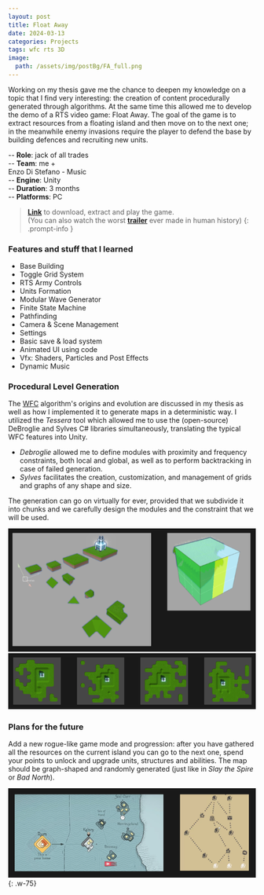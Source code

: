 ```yaml
---
layout: post
title: Float Away
date: 2024-03-13
categories: Projects
tags: wfc rts 3D
image:
  path: /assets/img/postBg/FA_full.png
---
```


Working on my thesis gave me the chance to deepen my knowledge on a topic that I find very interesting: 
the creation of content procedurally generated through algorithms. 
At the same time this allowed me to develop the demo of a RTS video game: Float Away.
The goal of the game is to extract resources from a floating island and then move on to the next one; 
in the meanwhile enemy invasions require the player to defend the base by building defences and recruiting new units.

>
-- **Role**: jack of all trades  
-- **Team**: me +  
Enzo Di Stefano - Music  
-- **Engine**: Unity  
-- **Duration**: 3 months  
-- **Platforms**: PC  
>

<!-- markdownlint-capture -->
<!-- markdownlint-disable -->
> [**Link**](https://drive.google.com/file/d/1HBNlQwiffymqXKFlVybVgF_1GBvvo2x4/view) to download, extract and play the game.  
(You can also watch the worst [**trailer**](https://drive.google.com/file/d/1bc-ve_KaULlAciZ-WdYSqDRTmaakKt-e/view?usp=sharing) ever made in human history)
{: .prompt-info }
<!-- markdownlint-restore -->

### Features and stuff that I learned

- Base Building
- Toggle Grid System
- RTS Army Controls
- Units Formation
- Modular Wave Generator
- Finite State Machine
- Pathfinding
- Camera & Scene Management
- Settings
- Basic save & load system
- Animated UI using code
- Vfx: Shaders, Particles and Post Effects
- Dynamic Music  

### Procedural Level Generation

The [WFC](https://github.com/mxgmn/WaveFunctionCollapse/) algorithm's origins and evolution are discussed in my thesis as well as how I implemented it to generate maps in a deterministic way. 
I utilized the *Tessera* tool which allowed me to use the (open-source) DeBroglie and Sylves C# libraries simultaneously, translating the typical WFC features into Unity.
- *Debroglie* allowed me to define modules with proximity and frequency constraints, both local and global, as well as to perform backtracking in case of failed generation.
- *Sylves* facilitates the creation, customization, and management of grids and graphs of any shape and size.

The generation can go on virtually for ever, provided that we subdivide it into chunks and we carefully design the modules and the constraint that we will be used.

![modules](/assets/img/content/FA_modules.png)
![generator](/assets/img/content/FA_generator.png)

### Plans for the future

Add a new rogue-like game mode and progression: after you have gathered all the resources on the current island you can go to the next one, 
spend your points to unlock and upgrade units, structures and abilities. The map should be graph-shaped and randomly generated (just like in *Slay the Spire* or *Bad North*).

![graphMap](/assets/img/content/graphMap.png){:  .w-75}  
